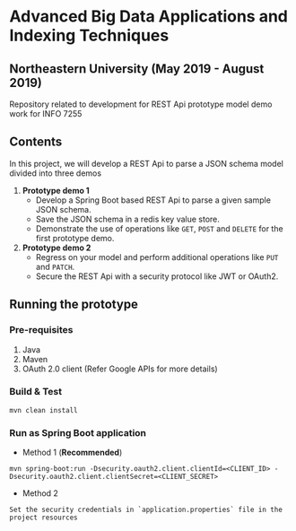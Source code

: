# Advanced Big Data Applications and Indexing Techniques
## Northeastern University (May 2019 - August 2019)

Repository related to development for REST Api prototype model demo work for INFO 7255

## Contents
In this project, we will develop a REST Api to parse a JSON schema model divided into three demos
1. **Prototype demo 1**
    - Develop a Spring Boot based REST Api to parse a given sample JSON schema.
    - Save the JSON schema in a redis key value store.
    - Demonstrate the use of operations like `GET`, `POST` and `DELETE` for the first prototype demo.
2. **Prototype demo 2**
    - Regress on your model and perform additional operations like `PUT` and `PATCH`.
    - Secure the REST Api with a security protocol like JWT or OAuth2.

## Running the prototype

### Pre-requisites
1. Java
2. Maven
3. OAuth 2.0 client (Refer Google APIs for more details)

### Build & Test
```
mvn clean install
```

### Run as Spring Boot application
- Method 1 (**Recommended**)  
```
mvn spring-boot:run -Dsecurity.oauth2.client.clientId=<CLIENT_ID> -Dsecurity.oauth2.client.clientSecret=<CLIENT_SECRET>
```
- Method 2  
```
Set the security credentials in `application.properties` file in the project resources
```